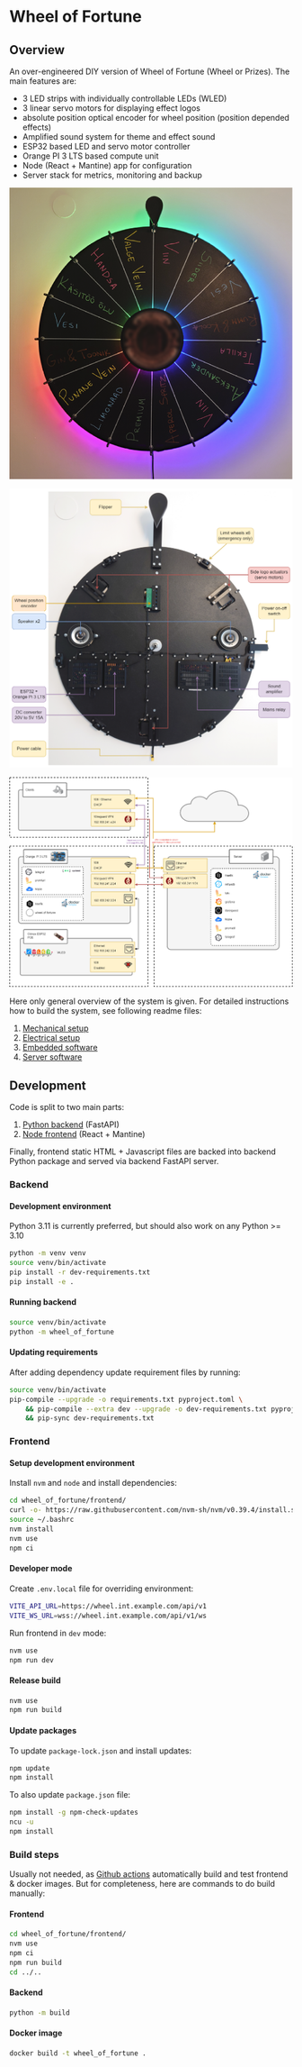 
# Wheel of Fortune

## Overview

An over-engineered DIY version of Wheel of Fortune (Wheel or Prizes). The main features are:
* 3 LED strips with individually controllable LEDs (WLED)
* 3 linear servo motors for displaying effect logos
* absolute position optical encoder for wheel position (position depended effects)
* Amplified sound system for theme and effect sound
* ESP32 based LED and servo motor controller
* Orange PI 3 LTS based compute unit
* Node (React + Mantine) app for configuration
* Server stack for metrics, monitoring and backup

![](imgs/wheel-front.png)

![](imgs/wheel-internal.drawio.png)

![](imgs/services.drawio.png)


Here only general overview of the system is given. For detailed instructions how to build the system, see following readme files:

1. [Mechanical setup](hw/mech)
1. [Electrical setup](hw/electrical)
1. [Embedded software](hw/embedded_software)
1. [Server software](hw/server)



## Development

Code is split to two main parts:
1. [Python backend](wheel_of_fortune) (FastAPI)
1. [Node frontend](wheel_of_fortune/frontend) (React + Mantine)

Finally, frontend static HTML + Javascript files are backed into backend Python package and served via backend FastAPI server. 

### Backend

#### Development environment

Python 3.11 is currently preferred, but should also work on any Python >= 3.10

```bash
python -m venv venv
source venv/bin/activate
pip install -r dev-requirements.txt
pip install -e .
```

#### Running backend

```bash
source venv/bin/activate
python -m wheel_of_fortune
```

#### Updating requirements

After adding dependency update requirement files by running:

```bash
source venv/bin/activate
pip-compile --upgrade -o requirements.txt pyproject.toml \
    && pip-compile --extra dev --upgrade -o dev-requirements.txt pyproject.toml \
    && pip-sync dev-requirements.txt
```

### Frontend

#### Setup development environment

Install `nvm` and `node` and install dependencies:

```bash
cd wheel_of_fortune/frontend/
curl -o- https://raw.githubusercontent.com/nvm-sh/nvm/v0.39.4/install.sh | bash
source ~/.bashrc
nvm install
nvm use
npm ci
```

#### Developer mode

Create `.env.local` file for overriding environment:

```bash
VITE_API_URL=https://wheel.int.example.com/api/v1
VITE_WS_URL=wss://wheel.int.example.com/api/v1/ws
```

Run frontend in `dev` mode:

```bash
nvm use
npm run dev
```

#### Release build

```bash
nvm use
npm run build
```

#### Update packages

To update `package-lock.json` and install updates:

```bash
npm update
npm install
```

To also update `package.json` file:

```bash
npm install -g npm-check-updates
ncu -u
npm install
```


### Build steps

Usually not needed, as [Github actions](tree/main/.github/workflows) automatically build and test frontend & docker images. But for completeness, here are commands to do build manually:

#### Frontend

```bash
cd wheel_of_fortune/frontend/
nvm use
npm ci
npm run build
cd ../..
```

#### Backend

```bash
python -m build
```

#### Docker image

```bash
docker build -t wheel_of_fortune .
```
